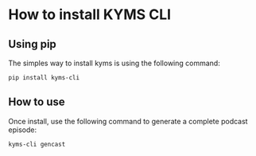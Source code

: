 # How to install KYMS CLI

## Using pip

The simples way to install kyms is using the following command:

```
pip install kyms-cli
```

## How to use

Once install, use the following command to generate a complete podcast episode:

```
kyms-cli gencast
```
